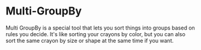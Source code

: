 # Multi-GroupBy
Multi GroupBy is a special tool that lets you sort things into groups based on rules you decide. It's like sorting your crayons by color, but you can also sort the same crayon by size or shape at the same time if you want.
